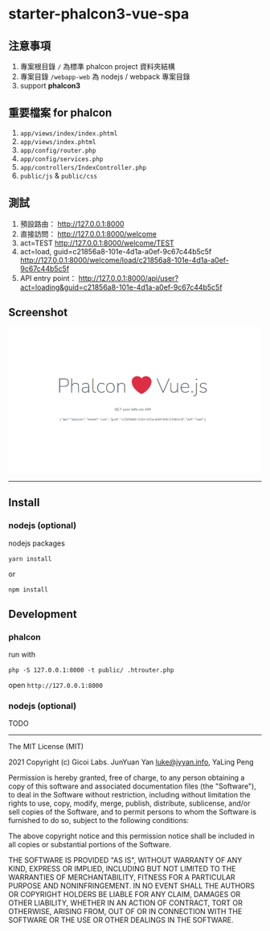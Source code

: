 # starter-phalcon3-vue-spa

## 注意事項

1. 專案根目錄 `/` 為標準 phalcon project 資料夾結構
2. 專案目錄 `/webapp-web` 為 nodejs / webpack 專案目錄
3. support **phalcon3**

## 重要檔案 for phalcon 
1. `app/views/index/index.phtml`
1. `app/views/index.phtml`
1. `app/config/router.php`
1. `app/config/services.php`
1. `app/controllers/IndexController.php`
1. `public/js` & `public/css`

## 測試
1. 預設路由： http://127.0.0.1:8000
1. 直接訪問： http://127.0.0.1:8000/welcome
1. act=TEST http://127.0.0.1:8000/welcome/TEST
1. act=load, guid=c21856a8-101e-4d1a-a0ef-9c67c44b5c5f http://127.0.0.1:8000/welcome/load/c21856a8-101e-4d1a-a0ef-9c67c44b5c5f
1. API entry point： http://127.0.0.1:8000/api/user?act=loading&guid=c21856a8-101e-4d1a-a0ef-9c67c44b5c5f

## Screenshot 
![Image](./doc/images/Screenshot.png)

---

## Install
### nodejs  (**optional**)
nodejs packages
```shell
yarn install
```
or 
```shell
npm install
```

## Development
### phalcon 
run with

```shell
php -S 127.0.0.1:8000 -t public/ .htrouter.php
```

open `http://127.0.0.1:8000`


### nodejs  (**optional**)
TODO

---
The MIT License (MIT)

2021 Copyright (c) Gicoi Labs. JunYuan Yan <luke@jyyan.info>, YaLing Peng

Permission is hereby granted, free of charge, to any person obtaining a copy
of this software and associated documentation files (the "Software"), to deal
in the Software without restriction, including without limitation the rights
to use, copy, modify, merge, publish, distribute, sublicense, and/or sell
copies of the Software, and to permit persons to whom the Software is
furnished to do so, subject to the following conditions:

The above copyright notice and this permission notice shall be included in
all copies or substantial portions of the Software.

THE SOFTWARE IS PROVIDED "AS IS", WITHOUT WARRANTY OF ANY KIND, EXPRESS OR
IMPLIED, INCLUDING BUT NOT LIMITED TO THE WARRANTIES OF MERCHANTABILITY,
FITNESS FOR A PARTICULAR PURPOSE AND NONINFRINGEMENT. IN NO EVENT SHALL THE
AUTHORS OR COPYRIGHT HOLDERS BE LIABLE FOR ANY CLAIM, DAMAGES OR OTHER
LIABILITY, WHETHER IN AN ACTION OF CONTRACT, TORT OR OTHERWISE, ARISING FROM,
OUT OF OR IN CONNECTION WITH THE SOFTWARE OR THE USE OR OTHER DEALINGS IN
THE SOFTWARE.
